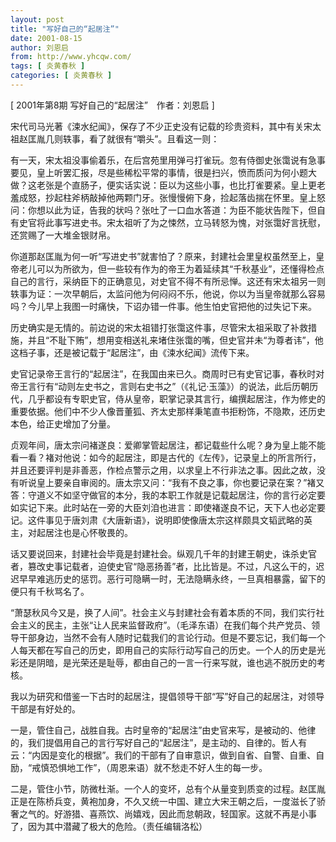 ```yaml
---
layout: post
title: "写好自己的“起居注”"
date: 2001-08-15
author: 刘恩启
from: http://www.yhcqw.com/
tags: [ 炎黄春秋 ]
categories: [ 炎黄春秋 ]
---
```



[ 2001年第8期 写好自己的“起居注”　作者：刘恩启 ]

宋代司马光著《涑水纪闻》，保存了不少正史没有记载的珍贵资料，其中有关宋太祖赵匡胤几则轶事，看了就很有“嚼头”。且看这一则：


有一天，宋太祖没事偷着乐，在后宫苑里用弹弓打雀玩。忽有侍御史张霭说有急事要见，皇上听罢汇报，尽是些稀松平常的事情，很是扫兴，愤而质问为何小题大做？这老张是个直肠子，便实话实说：臣以为这些小事，也比打雀要紧。皇上更老羞成怒，抄起柱斧柄敲掉他两颗门牙。张慢慢俯下身，捡起落齿揣在怀里。皇上怒问：你想以此为证，告我的状吗？张吐了一口血水答道：为臣不能状告陛下，但自有史官将此事写进史书。宋太祖听了为之悚然，立马转怒为愧，对张霭好言抚慰，还赏赐了一大堆金银财帛。


你道那赵匡胤为何一听“写进史书”就害怕了？原来，封建社会里皇权虽然至上，皇帝老儿可以为所欲为，但一些较有作为的帝王为着延续其“千秋基业”，还懂得检点自己的言行，采纳臣下的正确意见，对史官不得不有所忌惮。这还有宋太祖另一则轶事为证：一次早朝后，太监问他为何闷闷不乐，他说，你以为当皇帝就那么容易吗？今儿早上我图一时痛快，下诏办错一件事。他生怕史官把他的过失记下来。


历史确实是无情的。前边说的宋太祖错打张霭这件事，尽管宋太祖采取了补救措施，并且“不耻下贿”，想用变相送礼来堵住张霭的嘴，但史官并未“为尊者讳”，他这档子事，还是被记载于“起居注”，由《涑水纪闻》流传下来。


史官记录帝王言行的“起居注”，在我国由来已久。商周时已有史官记事，春秋时对帝王言行有“动则左史书之，言则右史书之”（《礼记·玉藻》）的说法，此后历朝历代，几乎都设有专职史官，侍从皇帝，职掌记录其言行，编撰起居注，作为修史的重要依据。他们中不少人像晋董狐、齐太史那样秉笔直书拒粉饰，不隐欺，还历史本色，给正史增加了分量。


贞观年间，唐太宗问褚遂良：爱卿掌管起居注，都记载些什么呢？身为皇上能不能看一看？褚对他说：如今的起居注，即是古代的《左传》，记录皇上的所言所行，并且还要评判是非善恶，作检点警示之用，以求皇上不行非法之事。因此之故，没有听说皇上要亲自审阅的。唐太宗又问：“我有不良之事，你也要记录在案？”褚又答：守道义不如坚守做官的本分，我的本职工作就是记载起居注，你的言行必定要如实记下来。此时站在一旁的大臣刘洎也进言：即使褚遂良不记，天下人也必定要记。这件事见于唐刘肃《大唐新语》，说明即使像唐太宗这样颇具文韬武略的英主，对起居注也是心怀敬畏的。


话又要说回来，封建社会毕竟是封建社会。纵观几千年的封建王朝史，诛杀史官者，篡改史事记载者，迫使史官“隐恶扬善”者，比比皆是。不过，凡这么干的，迟迟早早难逃历史的惩罚。恶行可隐瞒一时，无法隐瞒永终，一旦真相暴露，留下的便只有千秋骂名了。


“萧瑟秋风今又是，换了人间”。社会主义与封建社会有着本质的不同，我们实行社会主义的民主，主张“让人民来监督政府”。（毛泽东语）在我们每个共产党员、领导干部身边，当然不会有人随时记载我们的言论行动。但是不要忘记，我们每一个人每天都在写自己的历史，即用自己的实际行动写自己的历史。一个人的历史是光彩还是阴暗，是光荣还是耻辱，都由自己的一言一行来写就，谁也逃不脱历史的考核。

我以为研究和借鉴一下古时的起居注，提倡领导干部“写”好自己的起居注，对领导干部是有好处的。


一是，管住自己，战胜自我。古时皇帝的“起居注”由史官来写，是被动的、他律的，我们提倡用自己的言行写好自己的“起居注”，是主动的、自律的。哲人有云：“内因是变化的根据”。我们的干部有了自审意识，做到自省、自警、自重、自励，“戒慎恐惧地工作”，（周恩来语）就不愁走不好人生的每一步。


二是，管住小节，防微杜渐。一个人的变坏，总有个从量变到质变的过程。赵匡胤正是在陈桥兵变，黄袍加身，不久又统一中国、建立大宋王朝之后，一度滋长了骄奢之气的。好游猎、喜燕饮、尚嬉戏，因此而怠朝政，轻国家。这就不再是小事了，因为其中潜藏了极大的危险。（责任编辑洛松）


